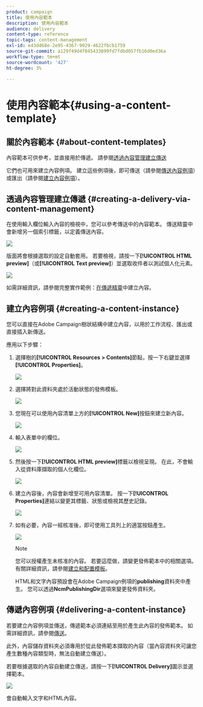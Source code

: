 ```yaml
---
product: campaign
title: 使用內容範本
description: 使用內容範本
audience: delivery
content-type: reference
topic-tags: content-management
exl-id: e43dd68e-2e95-4367-9029-4622fbcb1759
source-git-commit: a129f49d4f045433899fd7fdbd057fb16d0ed36a
workflow-type: tm+mt
source-wordcount: '427'
ht-degree: 3%

---
```


# 使用內容範本{#using-a-content-template}

## 關於內容範本 {#about-content-templates}

內容範本可供參考，並直接用於傳遞。 請參閱[透過內容管理建立傳送](#creating-a-delivery-via-content-management)

它們也可用來建立內容例項。 建立這些例項後，即可傳送（請參閱[傳送內容例項](#delivering-a-content-instance)）或匯出（請參閱[建立內容例項](#creating-a-content-instance)）。

## 透過內容管理建立傳遞 {#creating-a-delivery-via-content-management}

在使用輸入欄位輸入內容的檢視中，您可以參考傳送中的內容範本。 傳送精靈中會新增另一個索引標籤，以定義傳送內容。

![](assets/s_ncs_content_deliver_a_content.png)

版面將會根據選取的設定自動套用。 若要檢視，請按一下&#x200B;**[!UICONTROL HTML preview]**（或&#x200B;**[!UICONTROL Text preview]**）並選取收件者以測試個人化元素。

![](assets/s_ncs_content_deliver_a_content_html.png)

如需詳細資訊，請參閱完整實作範例：[在傳遞精靈](use-case--creating-content-management.md#creating-content-in-the-delivery-wizard)中建立內容。

## 建立內容例項 {#creating-a-content-instance}

您可以直接在Adobe Campaign樹狀結構中建立內容，以用於工作流程、匯出或直接插入新傳送。

應用以下步驟：

1. 選擇樹的&#x200B;**[!UICONTROL Resources > Contents]**&#x200B;節點，按一下右鍵並選擇&#x200B;**[!UICONTROL Properties]**。

   ![](assets/s_ncs_content_folder_properties.png)

1. 選擇將對此資料夾處於活動狀態的發佈模板。

   ![](assets/s_ncs_content_folder_templates.png)

1. 您現在可以使用內容清單上方的&#x200B;**[!UICONTROL New]**&#x200B;按鈕來建立新內容。

   ![](assets/s_ncs_content_folder_create_a_template.png)

1. 輸入表單中的欄位。

   ![](assets/s_ncs_content_folder_use_a_template.png)

1. 然後按一下&#x200B;**[!UICONTROL HTML preview]**&#x200B;標籤以檢視呈現。 在此，不會輸入從資料庫擷取的個人化欄位。

   ![](assets/s_ncs_content_folder_use_a_template_preview.png)

1. 建立內容後，內容會新增至可用內容清單。 按一下&#x200B;**[!UICONTROL Properties]**&#x200B;連結以變更其標籤、狀態或檢視其歷史記錄。

   ![](assets/s_ncs_content_folder_template_properties.png)

1. 如有必要，內容一經核准後，即可使用工具列上的適當按鈕產生。

   ![](assets/s_ncs_content_folder_template_generate.png)

   >[!NOTE]
   >
   >您可以授權產生未核准的內容。 若要這麼做，請變更發佈範本中的相關選項。 有關詳細資訊，請參閱[建立和配置模板](publication-templates.md#creating-and-configuring-the-template)。

   HTML和文字內容預設會在Adobe Campaign例項的&#x200B;**publishing**&#x200B;資料夾中產生。 您可以透過&#x200B;**NcmPublishingDir**&#x200B;選項來變更發佈資料夾。

## 傳遞內容例項 {#delivering-a-content-instance}

若要建立內容例項並傳送，傳遞範本必須連結至用於產生此內容的發佈範本。 如需詳細資訊，請參閱[傳送](publication-templates.md#delivery)。

此外，內容儲存資料夾必須專用於從此發佈範本擷取的內容（當內容資料夾可讓您產生數種內容類型時，無法自動建立傳送）。

若要根據選取的內容自動建立傳送，請按一下&#x200B;**[!UICONTROL Delivery]**&#x200B;圖示並選擇範本。

![](assets/s_ncs_content_folder_create_the_delivery.png)

會自動輸入文字和HTML內容。
